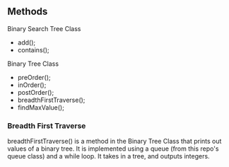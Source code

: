## Methods
Binary Search Tree Class
* add();
* contains();

Binary Tree Class
* preOrder();
* inOrder();
* postOrder();
* breadthFirstTraverse();
* findMaxValue();

### Breadth First Traverse
breadthFirstTraverse() is a method in the Binary Tree Class that prints out values of a binary tree. It is implemented using a queue (from this repo's queue class) and a while loop. It takes in a tree, and outputs integers.
